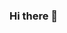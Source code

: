 ### Hi there 👋

<!--
**DakoMumladze/DakoMumladze** is a ✨ _special_ ✨ repository because its `README.md` (this file) appears on your GitHub profile.

Here are some ideas to get you started:

- 🔭 I’m currently working on ... Admin panel on nuxt
- 🌱 I’m currently learning ... Typescript
- 👯 I’m looking to collaborate on ... Interesting projects
- 🤔 I’m looking for help with ... 
- 💬 Ask me about ... Anything
- 📫 How to reach me: ... dako.dako.mumladze@gmail.com
- 😄 Pronouns: ... 
- ⚡ Fun fact: ... 
-->
